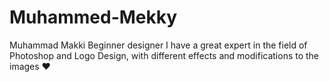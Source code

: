 # Muhammed-Mekky
Muhammad Makki Beginner designer I have a great expert in the field of Photoshop and Logo Design, with different effects and modifications to the images ♥
